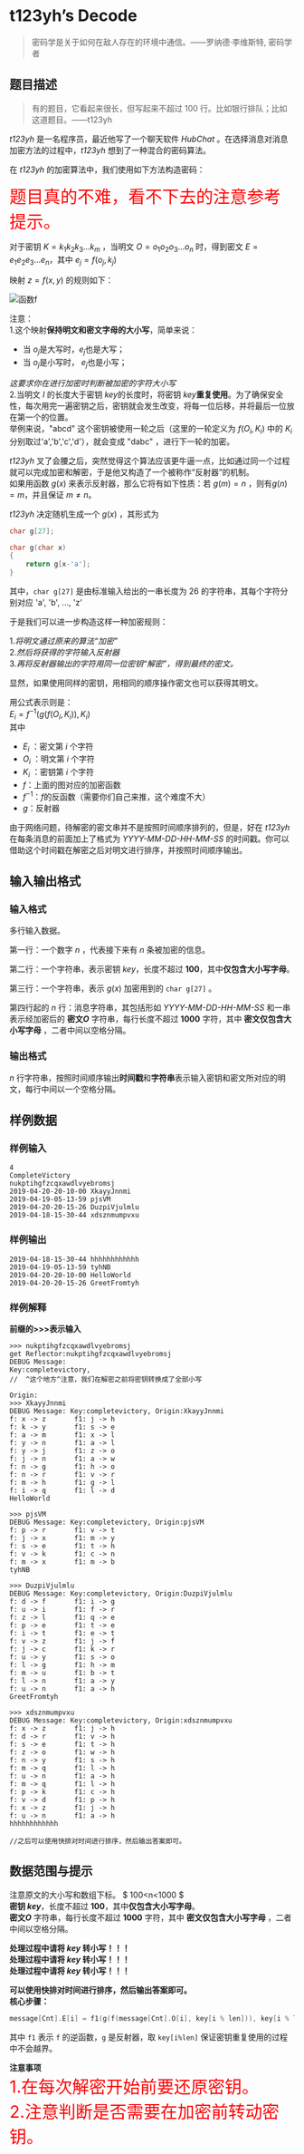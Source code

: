 # t123yh’s Decode

>密码学是关于如何在敌人存在的环境中通信。——罗纳德·李维斯特, 密码学者

## 题目描述

>有的题目，它看起来很长，但写起来不超过 100 行。比如银行排队；比如这道题目。——t123yh

*t123yh* 是一名程序员，最近他写了一个聊天软件 *HubChat* 。在选择消息对消息加密方法的过程中，*t123yh* 想到了一种混合的密码算法。

在 *t123yh* 的加密算法中，我们使用如下方法构造密码：

<span style="color:red;font-size:30px">题目真的不难，看不下去的注意参考提示。</span>

对于密钥 $K=k_1k_2k_3...k_m$ ，当明文 $O=o_1o_2o_3...o_n$ 时，得到密文 $E=e_1e_2e_3...e_n$，其中 $e_j=f(o_j, k_j)$

映射 $z=f(x,y)$ 的规则如下：

![函数f](https://i.loli.net/2019/04/19/5cb9919d5745b.png)  

注意：  
1.这个映射**保持明文和密文字母的大小写**，简单来说：

* 当 $o_j​$ 是大写时，$e_j​$ 也是大写；  
* 当 $o_j​$ 是小写时， $e_j​$ 也是小写；  

*这要求你在进行加密时判断被加密的字符大小写*  
2.当明文 $I​$ 的长度大于密钥 $key​$ 的长度时，将密钥 $key​$ **重复使用**。为了确保安全性，每次用完一遍密钥之后，密钥就会发生改变，将每一位后移，并将最后一位放在第一个的位置。  
举例来说，"abcd" 这个密钥被使用一轮之后（这里的一轮定义为 $f(O_i,K_i)$ 中的 $K_i$ 分别取过'a','b','c','d'），就会变成 "dabc" ，进行下一轮的加密。

*t123yh* 叉了会腰之后，突然觉得这个算法应该更牛逼一点，比如通过同一个过程就可以完成加密和解密，于是他又构造了一个被称作“反射器”的机制。  
如果用函数 $g(x)$ 来表示反射器，那么它将有如下性质：若 $g(m)=n$ ，则有$g(n)=m$，并且保证 $m \not = n$。  

*t123yh* 决定随机生成一个 $g(x)$ ，其形式为

```c
char g[27];

char g(char x)
{
    return g[x-'a'];
}  
```

其中，`char g[27]` 是由标准输入给出的一串长度为 26 的字符串，其每个字符分别对应 'a', 'b', ..., 'z'

于是我们可以进一步构造这样一种加密规则：

1.*将明文通过原来的算法“加密”*  
2.*然后将获得的字符输入反射器*  
3.*再将反射器输出的字符用同一位密钥“解密”，得到最终的密文。*  

显然，如果使用同样的密钥，用相同的顺序操作密文也可以获得其明文。

用公式表示则是：  
$E_i=f^{-1}(g(f(O_i,K_i)),K_i)$  
其中

* $E_i$ ：密文第 $i$ 个字符  
* $O_i$ ：明文第 $i$ 个字符  
* $K_i$ ：密钥第 $i$ 个字符  
* $f$：上面的图对应的加密函数  
* $f^{-1}$：$f$的反函数（需要你们自己来推，这个难度不大）  
* $g$：反射器

由于网络问题，待解密的密文串并不是按照时间顺序排列的，但是，好在 *t123yh* 在每条消息的前面加上了格式为 *YYYY-MM-DD-HH-MM-SS* 的时间戳。你可以借助这个时间戳在解密之后对明文进行排序，并按照时间顺序输出。

## 输入输出格式

### 输入格式

多行输入数据。

第一行：一个数字 $n$ ，代表接下来有 $n$ 条被加密的信息。

第二行：一个字符串，表示密钥 $key$，长度不超过 **100**，其中**仅包含大小写字母**。

第三行：一个字符串，表示 $g(x)$ 加密用到的 `char g[27]` 。

第四行起的 $n$ 行：消息字符串，其包括形如 *YYYY-MM-DD-HH-MM-SS* 和一串表示经加密后的 **密文$O$** 字符串，每行长度不超过 **1000** 字符，其中 **密文仅包含大小写字母** ，二者中间以空格分隔。

### 输出格式

$n$ 行字符串，按照时间顺序输出**时间戳**和**字符串**表示输入密钥和密文所对应的明文，每行中间以一个空格分隔。

## 样例数据

### 样例输入

```plain
4
CompleteVictory
nukptihgfzcqxawdlvyebromsj
2019-04-20-20-10-00 XkayyJnnmi
2019-04-19-05-13-59 pjsVM
2019-04-20-20-15-26 DuzpiVjulmlu
2019-04-18-15-30-44 xdsznmumpvxu
```

### 样例输出

```plain
2019-04-18-15-30-44 hhhhhhhhhhhh
2019-04-19-05-13-59 tyhNB
2019-04-20-20-10-00 HelloWorld
2019-04-20-20-15-26 GreetFromtyh
```

### 样例解释

**前缀的>>>表示输入**

```plain
>>> nukptihgfzcqxawdlvyebromsj
get Reflector:nukptihgfzcqxawdlvyebromsj
DEBUG Message:
Key:completevictory,
//  ^这个地方^注意，我们在解密之前将密钥转换成了全部小写

Origin:
>>> XkayyJnnmi
DEBUG Message: Key:completevictory, Origin:XkayyJnnmi
f: x -> z       f1: j -> h
f: k -> y       f1: s -> e
f: a -> m       f1: x -> l
f: y -> n       f1: a -> l
f: y -> j       f1: z -> o
f: j -> n       f1: a -> w
f: n -> g       f1: h -> o
f: n -> r       f1: v -> r
f: m -> h       f1: g -> l
f: i -> q       f1: l -> d
HelloWorld

>>> pjsVM
DEBUG Message: Key:completevictory, Origin:pjsVM
f: p -> r       f1: v -> t
f: j -> x       f1: m -> y
f: s -> e       f1: t -> h
f: v -> k       f1: c -> n
f: m -> x       f1: m -> b
tyhNB

>>> DuzpiVjulmlu
DEBUG Message: Key:completevictory, Origin:DuzpiVjulmlu
f: d -> f       f1: i -> g
f: u -> i       f1: f -> r
f: z -> l       f1: q -> e
f: p -> e       f1: t -> e
f: i -> t       f1: e -> t
f: v -> z       f1: j -> f
f: j -> c       f1: k -> r
f: u -> y       f1: s -> o
f: l -> g       f1: h -> m
f: m -> u       f1: b -> t
f: l -> n       f1: a -> y
f: u -> n       f1: a -> h
GreetFromtyh

>>> xdsznmumpvxu
DEBUG Message: Key:completevictory, Origin:xdsznmumpvxu
f: x -> z       f1: j -> h
f: d -> r       f1: v -> h
f: s -> e       f1: t -> h
f: z -> o       f1: w -> h
f: n -> y       f1: s -> h
f: m -> q       f1: l -> h
f: u -> n       f1: a -> h
f: m -> q       f1: l -> h
f: p -> k       f1: c -> h
f: v -> d       f1: p -> h
f: x -> z       f1: j -> h
f: u -> n       f1: a -> h
hhhhhhhhhhhh

//之后可以使用快排对时间进行排序，然后输出答案即可。
```

## 数据范围与提示

注意原文的大小写和数组下标。
$ 100<n<1000 $  
**密钥 $key$**，长度不超过 **100**，其中**仅包含大小写字母**。  
**密文$O$** 字符串，每行长度不超过 **1000** 字符，其中 **密文仅包含大小写字母** ，二者中间以空格分隔。

**处理过程中请将 $key$ 转小写！！！**  
**处理过程中请将 $key$ 转小写！！！**  
**处理过程中请将 $key$ 转小写！！！**

**可以使用快排对时间进行排序，然后输出答案即可。**  
**核心步骤：**  

```c
message[Cnt].E[i] = f1(g(f(message[Cnt].O[i], key[i % len])), key[i % len]);
```

其中 `f1` 表示 `f` 的逆函数，`g` 是反射器，取 `key[i%len]` 保证密钥重复使用的过程中不会越界。

**注意事项**  
<span style="color:red;font-size:30px">1.在每次解密开始前要还原密钥。</span>  
<span style="color:red;font-size:30px">2.注意判断是否需要在加密前转动密钥。</span>
